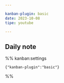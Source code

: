 ```yaml
---

kanban-plugin: basic
date: 2023-10-08
tipe: youtube

---
```


## Daily note





%% kanban:settings
```
{"kanban-plugin":"basic"}
```
%%